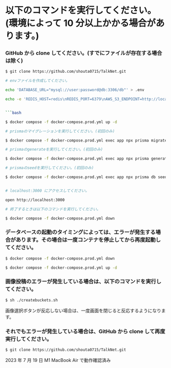 # 以下のコマンドを実行してください。(環境によって 10 分以上かかる場合があります。)

### GitHub から clone してください。(すでにファイルが存在する場合は除く)

````bash
$ git clone https://github.com/shouta0715/TalkNet.git

# envファイルを作成してください。

echo 'DATABASE_URL="mysql://user:password@db:3306/db"' > .env

echo -e 'REDIS_HOST=redis\nREDIS_PORT=6379\nAWS_S3_ENDPOINT=http://localhost:9000\nAWS_ACCESS_KEY_ID=user\nAWS_SECRET_ACCESS_KEY=password\nDATABASE_URL=mysql://user:password@db:3306/db' > .env.local


```bash

$ docker compose -f docker-compose.prod.yml up -d

# prismaのマイグレーションを実行してください。(初回のみ)

$ docker compose -f docker-compose.prod.yml exec app npx prisma migrate deploy

# prismaのgenerateを実行してください。(初回のみ)

$ docker compose -f docker-compose.prod.yml exec app npx prisma generate

# prismaのseedを実行してください。(初回のみ)

$ docker compose -f docker-compose.prod.yml exec app npx prisma db seed


# localhost:3000 にアクセスしてください。

open http://localhost:3000

# 終了するときは以下のコマンドを実行してください。

$ docker compose -f docker-compose.prod.yml down
````

### データベースの起動のタイミングによっては、エラーが発生する場合があります。その場合は一度コンテナを停止してから再度起動してください。

```bash
$ docker compose -f docker-compose.prod.yml down

$ docker compose -f docker-compose.prod.yml up -d
```

### 画像投稿のエラーが発生している場合は、以下のコマンドを実行してください。

```bash
$ sh ./createbuckets.sh
```

画像選択ボタンが反応しない場合は、一度画面を閉じると反応するようになります。

### それでもエラーが発生している場合は、GitHub から clone して再度実行してください。

```bash
$ git clone https://github.com/shouta0715/TalkNet.git
```

2023 年 7 月 19 日 M1 MacBook Air で動作確認済み
